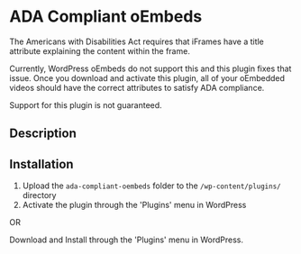 # ADA Compliant oEmbeds #

The Americans with Disabilities Act requires that iFrames have a title attribute explaining the content within the frame.

Currently, WordPress oEmbeds do not support this and this plugin fixes that issue. Once you download and activate this plugin,
all of your oEmbedded videos should have the correct attributes to satisfy ADA compliance.

Support for this plugin is not guaranteed.

## Description ##



## Installation ##

1. Upload the `ada-compliant-oembeds` folder to the `/wp-content/plugins/` directory
2. Activate the plugin through the 'Plugins' menu in WordPress

OR

Download and Install through the 'Plugins' menu in WordPress.
